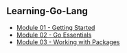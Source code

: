 ## Learning-Go-Lang

- [Module 01 - Getting Started](module-01/README.md)
- [Module 02 - Go Essentials](module-02/README.md)
- [Module 03 - Working with Packages](module-03/README.md)
